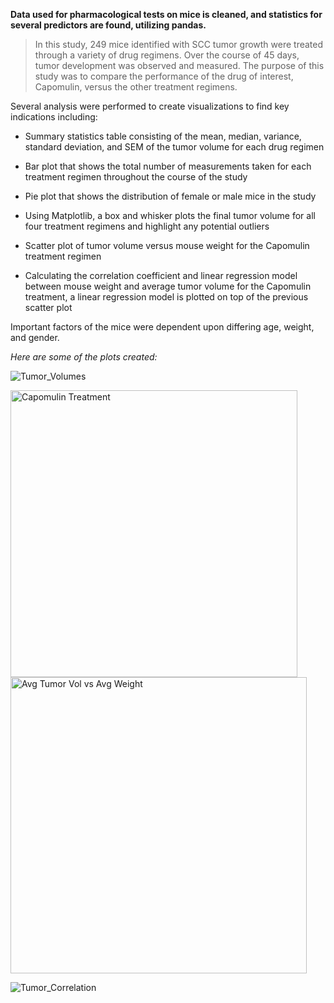 **Data used for pharmacological tests on mice is cleaned, and statistics for several predictors are found, utilizing pandas.**

> In this study, 249 mice identified with SCC tumor growth were treated through a variety of drug regimens. Over the course of 45 days, tumor development was observed and measured. The purpose of this study was to compare the performance of the drug of interest, Capomulin, versus the other treatment regimens.

Several analysis were performed to create visualizations to find key indications including:
- Summary statistics table consisting of the mean, median, variance, standard deviation, and SEM of the tumor volume for each drug regimen

- Bar plot that shows the total number of measurements taken for each treatment regimen throughout the course of the study

- Pie plot that shows the distribution of female or male mice in the study

- Using Matplotlib, a box and whisker plots the final tumor volume for all four treatment regimens and highlight any potential outliers

- Scatter plot of tumor volume versus mouse weight for the Capomulin treatment regimen

- Calculating the correlation coefficient and linear regression model between mouse weight and average tumor volume for the Capomulin treatment, a linear regression model is plotted on top of the previous scatter plot

Important factors of the mice were dependent upon differing age, weight, and gender.

*Here are some of the plots created:*

![Tumor_Volumes](https://user-images.githubusercontent.com/80362935/138531573-1d23a45e-0b4b-4187-96c7-0e34a1367025.png)

<img width="459" alt="Capomulin Treatment" src="https://user-images.githubusercontent.com/80362935/138972173-3265ea64-0eb0-4d22-98c6-26641069e2fc.png">

<img width="474" alt="Avg Tumor Vol vs Avg Weight" src="https://user-images.githubusercontent.com/80362935/138972195-088f713e-06a1-43e9-91a1-ad5b7ebde998.png">

![Tumor_Correlation](https://user-images.githubusercontent.com/80362935/138531578-d8ea9c91-62b3-4d16-b3b4-523b246c9cd3.png)
